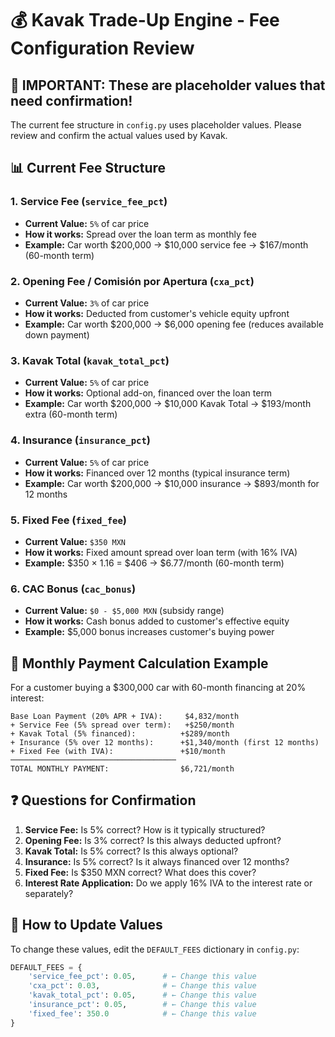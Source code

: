 # 💰 Kavak Trade-Up Engine - Fee Configuration Review

## 🚨 **IMPORTANT: These are placeholder values that need confirmation!**

The current fee structure in `config.py` uses placeholder values. Please review and confirm the actual values used by Kavak.

## 📊 **Current Fee Structure**

### **1. Service Fee (`service_fee_pct`)**
- **Current Value:** `5%` of car price
- **How it works:** Spread over the loan term as monthly fee
- **Example:** Car worth $200,000 → $10,000 service fee → $167/month (60-month term)

### **2. Opening Fee / Comisión por Apertura (`cxa_pct`)**
- **Current Value:** `3%` of car price
- **How it works:** Deducted from customer's vehicle equity upfront
- **Example:** Car worth $200,000 → $6,000 opening fee (reduces available down payment)

### **3. Kavak Total (`kavak_total_pct`)**
- **Current Value:** `5%` of car price
- **How it works:** Optional add-on, financed over the loan term
- **Example:** Car worth $200,000 → $10,000 Kavak Total → $193/month extra (60-month term)

### **4. Insurance (`insurance_pct`)**
- **Current Value:** `5%` of car price
- **How it works:** Financed over 12 months (typical insurance term)
- **Example:** Car worth $200,000 → $10,000 insurance → $893/month for 12 months

### **5. Fixed Fee (`fixed_fee`)**
- **Current Value:** `$350 MXN`
- **How it works:** Fixed amount spread over loan term (with 16% IVA)
- **Example:** $350 × 1.16 = $406 → $6.77/month (60-month term)

### **6. CAC Bonus (`cac_bonus`)**
- **Current Value:** `$0 - $5,000 MXN` (subsidy range)
- **How it works:** Cash bonus added to customer's effective equity
- **Example:** $5,000 bonus increases customer's buying power

## 🧮 **Monthly Payment Calculation Example**

For a customer buying a $300,000 car with 60-month financing at 20% interest:

```
Base Loan Payment (20% APR + IVA):     $4,832/month
+ Service Fee (5% spread over term):   +$250/month
+ Kavak Total (5% financed):          +$289/month  
+ Insurance (5% over 12 months):      +$1,340/month (first 12 months)
+ Fixed Fee (with IVA):               +$10/month
─────────────────────────────────────
TOTAL MONTHLY PAYMENT:                $6,721/month
```

## ❓ **Questions for Confirmation**

1. **Service Fee:** Is 5% correct? How is it typically structured?
2. **Opening Fee:** Is 3% correct? Is this always deducted upfront?
3. **Kavak Total:** Is 5% correct? Is this always optional?
4. **Insurance:** Is 5% correct? Is it always financed over 12 months?
5. **Fixed Fee:** Is $350 MXN correct? What does this cover?
6. **Interest Rate Application:** Do we apply 16% IVA to the interest rate or separately?

## 🔧 **How to Update Values**

To change these values, edit the `DEFAULT_FEES` dictionary in `config.py`:

```python
DEFAULT_FEES = {
    'service_fee_pct': 0.05,      # ← Change this value
    'cxa_pct': 0.03,              # ← Change this value  
    'kavak_total_pct': 0.05,      # ← Change this value
    'insurance_pct': 0.05,        # ← Change this value
    'fixed_fee': 350.0            # ← Change this value
}
``` 